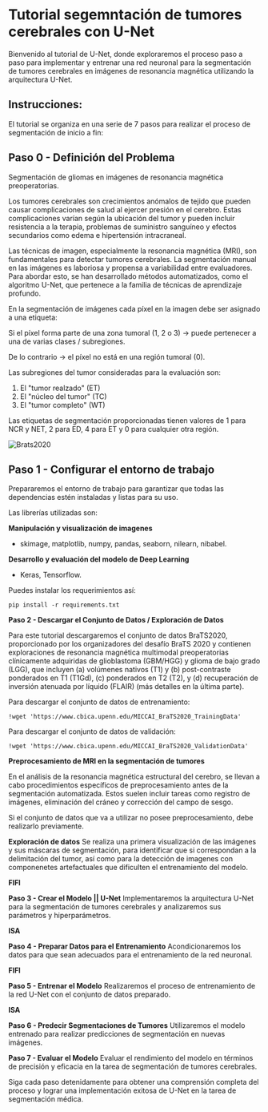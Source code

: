 # Tutorial segemntación de tumores cerebrales con U-Net

Bienvenido al tutorial de U-Net, donde exploraremos el proceso paso a paso para implementar y entrenar una red neuronal para la segmentación de tumores cerebrales en imágenes de resonancia magnética utilizando la arquitectura U-Net.

## **Instrucciones:**
El tutorial se organiza en una serie de 7 pasos para realizar el proceso de segmentación de inicio a fin:

## **Paso 0 - Definición del Problema**

Segmentación de gliomas en imágenes de resonancia magnética preoperatorias.

Los tumores cerebrales son crecimientos anómalos de tejido que pueden causar complicaciones de salud al ejercer presión en el cerebro. Estas complicaciones varían según la ubicación del tumor y pueden incluir resistencia a la terapia, problemas de suministro sanguíneo y efectos secundarios como edema e hipertensión intracraneal.

Las técnicas de imagen, especialmente la resonancia magnética (MRI), son fundamentales para detectar tumores cerebrales. La segmentación manual en las imágenes es laboriosa y propensa a variabilidad entre evaluadores. Para abordar esto, se han desarrollado métodos automatizados, como el algoritmo U-Net, que pertenece a la familia de técnicas de aprendizaje profundo.

En la segmentación de imágenes cada píxel en la imagen debe ser asignado a una etiqueta:

Si el píxel forma parte de una zona tumoral (1, 2 o 3) -> puede pertenecer a una de varias clases / subregiones.

De lo contrario -> el píxel no está en una región tumoral (0).

Las subregiones del tumor consideradas para la evaluación son: 
1) El "tumor realzado" (ET)
2) El "núcleo del tumor" (TC)
3) El "tumor completo" (WT)
   
Las etiquetas de segmentación proporcionadas tienen valores de 1 para NCR y NET, 2 para ED, 4 para ET y 0 para cualquier otra región.

![Brats2020](https://www.med.upenn.edu/cbica/assets/user-content/images/BraTS/brats-tumor-subregions.jpg)

## **Paso 1 - Configurar el entorno de trabajo**
Prepararemos el entorno de trabajo para garantizar que todas las dependencias estén instaladas y listas para su uso.

Las librerías utilizadas son:

**Manipulación y visualización de imagenes**

- skimage, matplotlib, numpy, pandas, seaborn, nilearn, nibabel.

**Desarrollo y evaluación del modelo de Deep Learning**

- Keras, Tensorflow.

Puedes instalar los requerimientos así:
```
pip install -r requirements.txt
```
**Paso 2 - Descargar el Conjunto de Datos / Exploración de Datos**

Para este tutorial descargaremos el conjunto de datos BraTS2020, proporcionado por los organizadores del desafío BraTS 2020 y contienen exploraciones de resonancia magnética multimodal preoperatorias clínicamente adquiridas de glioblastoma (GBM/HGG) y glioma de bajo grado (LGG), que incluyen (a) volúmenes nativos (T1) y (b) post-contraste ponderados en T1 (T1Gd), (c) ponderados en T2 (T2), y (d) recuperación de inversión atenuada por líquido (FLAIR) (más detalles en la última parte).

Para descargar el conjunto de datos de entrenamiento:

```
!wget 'https://www.cbica.upenn.edu/MICCAI_BraTS2020_TrainingData'
```
Para descargar el conjunto de datos de validación:

```
!wget 'https://www.cbica.upenn.edu/MICCAI_BraTS2020_ValidationData'
```

**Preprocesamiento de MRI en la segmentación de tumores**

En el análisis de la resonancia magnética estructural del cerebro, se llevan a cabo procedimientos específicos de preprocesamiento antes de la segmentación automatizada. Estos suelen incluir tareas como registro de imágenes, eliminación del cráneo y corrección del campo de sesgo.

Si el conjunto de datos que va a utilizar no posee preprocesamiento, debe realizarlo previamente.

**Exploración de datos**
Se realiza una primera visualización de las imágenes y sus máscaras de segmentación, para identificar que si correspondan a la delimitación del tumor, así como para la detección de imagenes con componenetes artefactuales que dificulten el entrenamiento del modelo.

**FIFI**

**Paso 3 - Crear el Modelo || U-Net**
Implementaremos la arquitectura U-Net para la segmentación de tumores cerebrales y analizaremos sus parámetros y hiperparámetros.

**ISA**

**Paso 4 - Preparar Datos para el Entrenamiento**
Acondicionaremos los datos para que sean adecuados para el entrenamiento de la red neuronal.

**FIFI**

**Paso 5 - Entrenar el Modelo**
Realizaremos el proceso de entrenamiento de la red U-Net con el conjunto de datos preparado.

**ISA**

**Paso 6 - Predecir Segmentaciones de Tumores**
Utilizaremos el modelo entrenado para realizar predicciones de segmentación en nuevas imágenes.

**Paso 7 - Evaluar el Modelo**
Evaluar el rendimiento del modelo en términos de precisión y eficacia en la tarea de segmentación de tumores cerebrales.

Siga cada paso detenidamente para obtener una comprensión completa del proceso y lograr una implementación exitosa de U-Net en la tarea de segmentación médica. 
